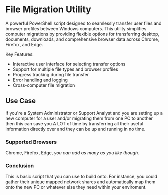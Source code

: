 # File Migration Utility
A powerful PowerShell script designed to seamlessly transfer user files and browser profiles between Windows computers. This utility simplifies computer migrations by providing flexible options for transferring desktop, documents, downloads, and comprehensive browser data across Chrome, Firefox, and Edge.

Key Features:

<ul>
<li>Interactive user interface for selecting transfer options</li>
<li>Support for multiple file types and browser profiles</li>
<li>Progress tracking during file transfer</li>
<li>Error handling and logging</li>
<li>Cross-computer file migration</li>
</ul>

## Use Case
If you're a System Administrator or Support Analyst and you are setting up a new computer for a user and/or migrating them from one PC to another then this can save you A LOT of time by transferring all their useful information directly over and they can be up and running in no time.

### Supported Browsers
Chrome, Firefox, Edge, *you can add as many as you like though.*

### Conclusion
This is basic script that you can use to build onto. For instance, you could gather their unique mapped network shares and automatically map them onto the new PC or whatever else they need within your enviroment.
